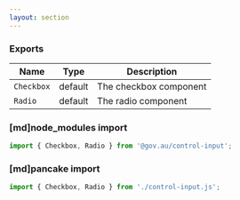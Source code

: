 ```yaml
---
layout: section
---
```


### Exports

| Name       | Type    | Description
|------------|---------|-----------------------------------------------------------------------------
| `Checkbox` | default | The checkbox component
| `Radio`    | default | The radio component

### [md]node_modules import

```jsx
import { Checkbox, Radio } from '@gov.au/control-input';
```

### [md]pancake import

```jsx
import { Checkbox, Radio } from './control-input.js';
```
